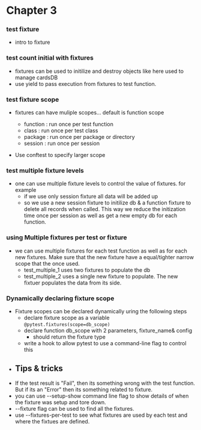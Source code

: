 # Chapter 3

### test fixture

* intro to fixture

### test count initial with fixtures

* fixtures can be used to initilize and destroy objects like here used to manage cardsDB
* use yield to pass execution from fixtures to test function.

### test fixture scope

* fixtures can have muliple scopes... default is function scope

  * function : run once per test function
  * class : run once per test class
  * package : run once per package or directory
  * session : run once per session
* Use conftest to specify larger scope

### test multiple fixture levels

* one can use multiple fixture levels to control the value of fixtures. for example
  * if we use only session fixture all data will be added up
  * so we use a new session fixture to initilize db & a function fixture to delete all records when called. This way we reduce the initization time once per session as well as get a new empty db for each function.

### using Multiple fixtures per test or fixture

* we can use multiple fixtures for each test function as well as for each new fixtures. Make sure that the new fixture have a equal/tighter narrow scope that the once used.
  * test_multiple_1 uses two fixtures to populate the db
  * test_multiple_2 uses a single new fixture to populate. The new fixtuer populates the data from its side.

### Dynamically declaring fixture scope

* Fixture scopes can be declared dynamically uring the following steps
  * declare fixture scope as a variable
    `@pytest.fixtures(scope=db_scope)`
  * declare function db_scope with 2 parameters, fixture_name& config
    * should return the fixture type
  * write a hook to allow pytest to use a command-line flag to control this
* ## Tips & tricks
* If the test result is "Fail", then its something wrong with the test function. But if its an "Error" then its something related to fixture.
* you can use --setup-show command line flag to show details of when the fixture was setup and tore down.
* --fixture flag can be used to find all the fixtures.
* use --fixtures-per-test to see what fixtures are used by each test and where the fixtues are defined.
